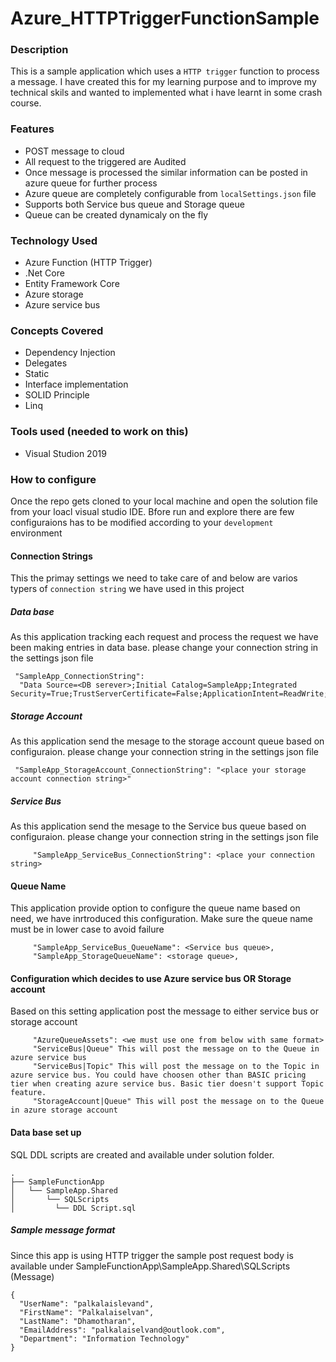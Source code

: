 Azure_HTTPTriggerFunctionSample
===============================

### Description
  This is a sample application which uses a `HTTP trigger` function to process a message. I have created this for my learning purpose and to improve my technical skils and wanted to implemented what i have learnt in some crash course.
  
### Features

- POST message to cloud
- All request to the triggered are Audited
- Once message is processed the similar information can be posted in azure queue for further process
- Azure queue are completely configurable from `localSettings.json` file
- Supports both Service bus queue and Storage queue
- Queue can be created dynamicaly on the fly

### Technology Used

- Azure Function (HTTP Trigger)
- .Net Core
- Entity Framework Core
- Azure storage
- Azure service bus

### Concepts Covered

- Dependency Injection
- Delegates
- Static
- Interface implementation
- SOLID Principle
- Linq

### Tools used (needed to work on this)

- Visual Studion 2019

### How to configure

  Once the repo gets cloned to your local machine and open the solution file from your loacl visual studio IDE. Bfore run and explore there are few configuraions has to be modified according to your `development` environment

#### Connection Strings

  This the primay settings we need to take care of and below are varios typers of `connection string` we have used in this project

  ##### Data base
   As this application tracking each request and process the request we have been making entries in data base. please change your connection string in the settings json file
       
     "SampleApp_ConnectionString": 
      "Data Source=<DB serever>;Initial Catalog=SampleApp;Integrated Security=True;TrustServerCertificate=False;ApplicationIntent=ReadWrite;MultiSubnetFailover=False"    
    
  ##### Storage Account
   As this application send the mesage to the storage account queue based on configuraion. please change your connection string in the settings json file
       
     "SampleApp_StorageAccount_ConnectionString": "<place your storage account connection string>"    
    
   ##### Service Bus
   As this application send the mesage to the Service bus queue based on configuraion. please change your connection string in the settings json file
   
         "SampleApp_ServiceBus_ConnectionString": <place your connection string>
        
#### Queue Name
   This application provide option to configure the queue name based on need, we have inrtroduced this configuration. Make sure the queue name must be in lower case to avoid failure
   
         "SampleApp_ServiceBus_QueueName": <Service bus queue>,
         "SampleApp_StorageQueueName": <storage queue>,
        
#### Configuration which decides to use Azure service bus OR Storage account
   Based on this setting application post the message to either service bus or storage account
   
         "AzureQueueAssets": <we must use one from below with same format>
         "ServiceBus|Queue" This will post the message on to the Queue in azure service bus
         "ServiceBus|Topic" This will post the message on to the Topic in azure service bus. You could have choosen other than BASIC pricing tier when creating azure service bus. Basic tier doesn't support Topic feature.
         "StorageAccount|Queue" This will post the message on to the Queue in azure storage account
    
#### Data base set up
   SQL DDL scripts are created and available under solution folder.
   
    .    
    ├── SampleFunctionApp
    │   └── SampleApp.Shared
    │       └── SQLScripts
    │         └── DDL Script.sql
    
      
  ##### Sample message format
   Since this app is using HTTP trigger the sample post request body is available under SampleFunctionApp\SampleApp.Shared\SQLScripts (Message)
      
    {
      "UserName": "palkalaislevand",
      "FirstName": "Palkalaiselvan",
      "LastName": "Dhamotharan",
      "EmailAddress": "palkalaiselvand@outlook.com",
      "Department": "Information Technology"
    }
    
